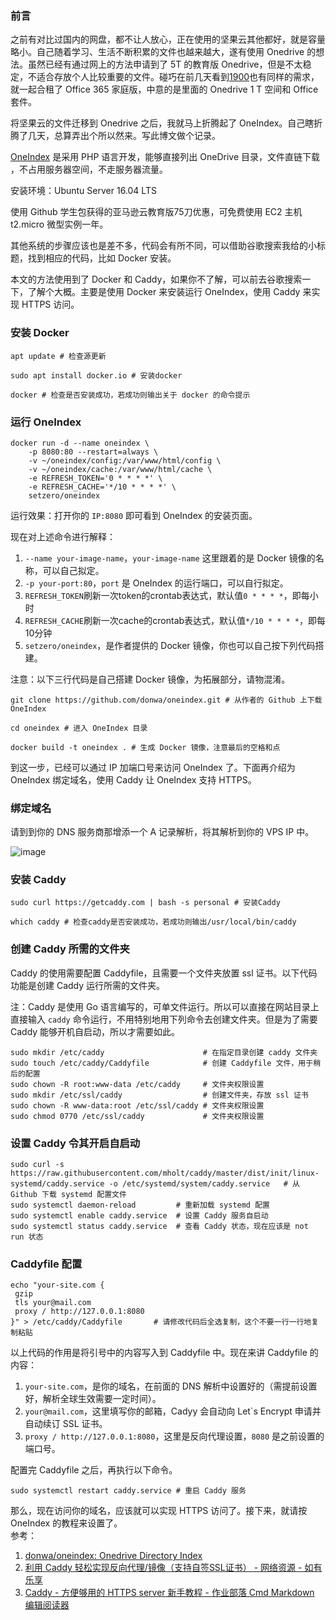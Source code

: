 ### 前言

之前有对比过国内的网盘，都不让人放心，正在使用的坚果云其他都好，就是容量略小。自己随着学习、生活不断积累的文件也越来越大，遂有使用 Onedrive 的想法。虽然已经有通过网上的方法申请到了 5T 的教育版 Onedrive，但是不太稳定，不适合存放个人比较重要的文件。碰巧在前几天看到[1900](http://1900.live/office365/)也有同样的需求，就一起合租了 Office 365 家庭版，中意的是里面的 Onedrive 1 T 空间和 Office 套件。  
  
将坚果云的文件迁移到 Onedrive 之后，我就马上折腾起了 OneIndex。自己瞎折腾了几天，总算弄出个所以然来。写此博文做个记录。  
  
[OneIndex](https://github.com/donwa/oneindex) 是采用 PHP 语言开发，能够直接列出 OneDrive 目录，文件直链下载 ，不占用服务器空间，不走服务器流量。  
  
安装环境：Ubuntu Server 16.04 LTS

使用 Github 学生包获得的亚马逊云教育版75刀优惠，可免费使用 EC2 主机 t2.micro 微型实例一年。

其他系统的步骤应该也是差不多，代码会有所不同，可以借助谷歌搜索我给的小标题，找到相应的代码，比如 Docker 安装。  
  
本文的方法使用到了 Docker 和 Caddy，如果你不了解，可以前去谷歌搜索一下，了解个大概。主要是使用 Docker 来安装运行 OneIndex，使用 Caddy 来实现 HTTPS 访问。  

### 安装 Docker

```shell
apt update # 检查源更新
```

```shell
sudo apt install docker.io # 安装docker
```

```shell
docker # 检查是否安装成功，若成功则输出关于 docker 的命令提示
```

### 运行 OneIndex

```shell
docker run -d --name oneindex \
    -p 8080:80 --restart=always \
    -v ~/oneindex/config:/var/www/html/config \
    -v ~/oneindex/cache:/var/www/html/cache \
    -e REFRESH_TOKEN='0 * * * *' \
    -e REFRESH_CACHE='*/10 * * * *' \
    setzero/oneindex
```

运行效果：打开你的 `IP:8080` 即可看到 OneIndex 的安装页面。  
  
现在对上述命令进行解释：  

1.  `--name your-image-name`，`your-image-name`  这里跟着的是 Docker 镜像的名称，可以自己拟定。
2.  `-p your-port:80`，`port`  是 OneIndex 的运行端口，可以自行拟定。
3.  `REFRESH_TOKEN`刷新一次token的crontab表达式，默认值`0 * * * *`，即每小时
4.  `REFRESH_CACHE`刷新一次cache的crontab表达式，默认值`*/10 * * * *`，即每10分钟
5.  `setzero/oneindex`，是作者提供的 Docker 镜像，你也可以自己按下列代码搭建。

注意：以下三行代码是自己搭建 Docker 镜像，为拓展部分，请物混淆。  

```shell
git clone https://github.com/donwa/oneindex.git # 从作者的 Github 上下载 OneIndex
```

```shell
cd oneindex # 进入 OneIndex 目录
```

```shell
docker build -t oneindex . # 生成 Docker 镜像，注意最后的空格和点
```

到这一步，已经可以通过 IP 加端口号来访问 OneIndex 了。下面再介绍为 OneIndex 绑定域名，使用 Caddy 让 OneIndex 支持 HTTPS。  

### 绑定域名

请到到你的 DNS 服务商那增添一个 A 记录解析，将其解析到你的 VPS IP 中。  
  
![image](https://cdn.jsdelivr.net/gh/joeyliu6/Blogger@master/static_files/iljw/img/large/006aVK2sgy1fzovt7wxmvj30si04q0sy.jpg)  

### 安装 Caddy

```shell
sudo curl https://getcaddy.com | bash -s personal # 安装Caddy
```

```shell
which caddy # 检查caddy是否安装成功，若成功则输出/usr/local/bin/caddy
```

### 创建 Caddy 所需的文件夹

Caddy 的使用需要配置 Caddyfile，且需要一个文件夹放置 ssl 证书。以下代码功能是创建 Caddy 运行所需的文件夹。  
  
注：Caddy 是使用 Go 语言编写的，可单文件运行。所以可以直接在网站目录上直接输入 `caddy` 命令运行，不用特别地用下列命令去创建文件夹。但是为了需要 Caddy 能够开机自启动，所以才需要如此。  

```shell
sudo mkdir /etc/caddy                      # 在指定目录创建 caddy 文件夹
sudo touch /etc/caddy/Caddyfile            # 创建 Caddyfile 文件，用于稍后的配置
sudo chown -R root:www-data /etc/caddy     # 文件夹权限设置
sudo mkdir /etc/ssl/caddy                  # 创建文件夹，存放 ssl 证书
sudo chown -R www-data:root /etc/ssl/caddy # 文件夹权限设置
sudo chmod 0770 /etc/ssl/caddy             # 文件夹权限设置
```

### 设置 Caddy 令其开启自启动

```shell
sudo curl -s https://raw.githubusercontent.com/mholt/caddy/master/dist/init/linux-systemd/caddy.service -o /etc/systemd/system/caddy.service   # 从 Github 下载 systemd 配置文件
sudo systemctl daemon-reload         # 重新加载 systemd 配置
sudo systemctl enable caddy.service  # 设置 Caddy 服务自启动
sudo systemctl status caddy.service  # 查看 Caddy 状态，现在应该是 not run 状态
```

### Caddyfile 配置

```shell
echo "your-site.com {
 gzip
 tls your@mail.com
 proxy / http://127.0.0.1:8080
}" > /etc/caddy/Caddyfile       # 请修改代码后全选复制，这个不要一行一行地复制粘贴
```

以上代码的作用是将引号中的内容写入到 Caddyfile 中。现在来讲 Caddyfile 的内容：  

1.  `your-site.com`，是你的域名，在前面的 DNS 解析中设置好的（需提前设置好，解析全球生效需要一定时间）。
2.  `your@mail.com`，这里填写你的邮箱，Cadyy 会自动向 Let`s Encrypt 申请并自动续订 SSL 证书。
3.  `proxy / http://127.0.0.1:8080`，这里是反向代理设置，`8080`  是之前设置的端口号。

配置完 Caddyfile 之后，再执行以下命令。  

```shell
sudo systemctl restart caddy.service # 重启 Caddy 服务
```

那么，现在访问你的域名，应该就可以实现 HTTPS 访问了。接下来，就请按 OneIndex 的教程来设置了。  
参考：  

1.  [donwa/oneindex: Onedrive Directory Index](https://github.com/donwa/oneindex)
2.  [利用 Caddy 轻松实现反向代理/镜像（支持自签SSL证书） - 网络资源 - 如有乐享](https://51.ruyo.net/3461.html)
3.  [Caddy - 方便够用的 HTTPS server 新手教程 - 作业部落 Cmd Markdown 编辑阅读器](https://www.zybuluo.com/zwh8800/note/844776)
<!--stackedit_data:
eyJwcm9wZXJ0aWVzIjoidGFnczogJ2RvY2tlcixvbmVpbmRleC
xjYWRkeSdcbmV4Y2VycHQ6ID4tXG4gIOS5i+WJjeacieWvueav
lOi/h+WbveWGheeahOe9keebmO+8jOmDveS4jeiuqeS6uuaUvu
W/g++8jOato+WcqOS9v+eUqOeahOWdmuaenOS6keWFtuS7lumD
veWlve+8jOWwseaYr+WuuemHj+eVpeWwj+OAguiHquW3semaj+
edgOWtpuS5oOOAgeeUn+a0u+S4jeaWreenr+e0r+eahOaWh+S7
tuS5n+i2iuadpei2iuWkp++8jOmBguacieS9v+eUqCBPbmVkcm
l2ZVxuICDnmoTmg7Pms5XjgILomb3nhLblt7Lnu4/mnInpgJro
v4fnvZHkuIrnmoTmlrnms5XnlLPor7fliLDkuoYgNVQg55qE5p
WZ6IKy54mIXG4gIE9uZWRyaXZl77yM5L2G5piv5LiN5aSq56iz
5a6a77yM5LiN6YCC5ZCI5a2Y5pS+5Liq5Lq65q+U6L6D6YeN6K
aB55qE5paH5Lu244CC56Kw5ben5Zyo5YmN5Yeg5aSp55yL5Yiw
MTkwMOS5n+acieWQjOagt+eahOmcgOaxgu+8jOWwseS4gOi1t+
WQiOenn+S6hiBPZmZpY2UgMzY1XG4gIOWutuW6reeJiO+8jOS4
reaEj+eahOaYr+mHjOmdoueahCBPbmVkcml2ZSAxIFQg56m66Z
e05ZKMIE9mZmljZSDlpZfku7bjgILlsIblnZrmnpzkupHnmoTm
lofku7bov4Hnp7vliLAgT25lZHJpdmUg5LmL5ZCO77yM5oiR5b
Cx6ams5LiK5oqY6IW+6LW35LqGXG4gIE9uZUluZGV444CC6Ieq
5bex556O5oqY6IW+5LqG5Yeg5aSp77yM5oC7566X5byE5Ye65L
iq5omA5Lul54S25p2l44CC5YaZ5q2k5Y2a5paH5YGa5Liq6K6w
5b2V44CCXG5kYXRlOiAyMDE5LTEtMzBcbiIsImhpc3RvcnkiOl
stNzA2NzMwMDUyXX0=
-->